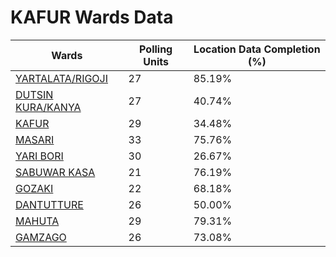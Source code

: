 
# KAFUR Wards Data

| Wards | Polling Units | Location Data Completion (%) |
| ---- | ----- | ------- |
| [YARTALATA/RIGOJI](./wards/5001-yartalata/rigoji) | 27 | 85.19% |
| [DUTSIN KURA/KANYA](./wards/5002-dutsin-kura/kanya) | 27 | 40.74% |
| [KAFUR](./wards/5003-kafur) | 29 | 34.48% |
| [MASARI](./wards/5004-masari) | 33 | 75.76% |
| [YARI BORI](./wards/5005-yari-bori) | 30 | 26.67% |
| [SABUWAR KASA](./wards/5006-sabuwar-kasa) | 21 | 76.19% |
| [GOZAKI](./wards/5007-gozaki) | 22 | 68.18% |
| [DANTUTTURE](./wards/5008-dantutture) | 26 | 50.00% |
| [MAHUTA](./wards/5009-mahuta) | 29 | 79.31% |
| [GAMZAGO](./wards/5010-gamzago) | 26 | 73.08% |




